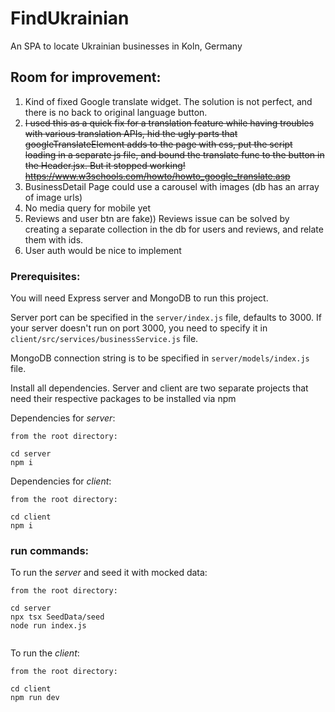 # FindUkrainian

An SPA to locate Ukrainian businesses in Koln, Germany

## Room for improvement:

1. Kind of fixed Google translate widget. The solution is not perfect, and there is no back to original language button.
1. ~~I used this as a quick fix for a translation feature while having troubles with various translation APIs, hid the ugly parts that googleTranslateElement adds to the page with css, put the script loading in a separate js file, and bound the translate func to the button in the Header.jsx. But it stopped working! https://www.w3schools.com/howto/howto_google_translate.asp~~
1. BusinessDetail Page could use a carousel with images (db has an array of image urls)
1. No media query for mobile yet
1. Reviews and user btn are fake)) Reviews issue can be solved by creating a separate collection in the db for users and reviews, and relate them with ids.
1. User auth would be nice to implement

### Prerequisites:

You will need Express server and MongoDB to run this project.

Server port can be specified in the `server/index.js` file, defaults to 3000. If your server doesn't run on port 3000, you need to specify it in `client/src/services/businessService.js` file.

MongoDB connection string is to be specified in `server/models/index.js` file.

Install all dependencies. Server and client are two separate projects that need their respective packages to be installed via npm

Dependencies for _server_:

```
from the root directory:

cd server
npm i
```

Dependencies for _client_:

```
from the root directory:

cd client
npm i
```

### run commands:

To run the _server_ and seed it with mocked data:

```
from the root directory:

cd server
npx tsx SeedData/seed
node run index.js


```

To run the _client_:

```
from the root directory:

cd client
npm run dev
```
